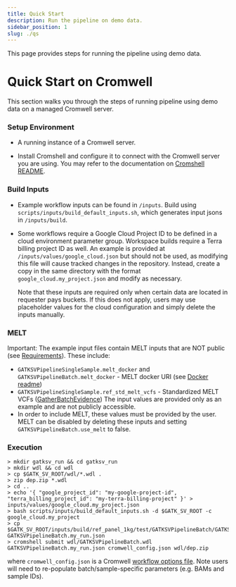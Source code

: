 ```yaml
---
title: Quick Start
description: Run the pipeline on demo data.
sidebar_position: 1
slug: ./qs
---
```


This page provides steps for running the pipeline using demo data.

# Quick Start on Cromwell

This section walks you through the steps of running pipeline using 
demo data on a managed Cromwell server.

### Setup Environment

- A running instance of a Cromwell server.

- Install Cromshell and configure it to connect with the Cromwell server you are using. 
  You may refer to the documentation on [Cromshell README](https://github.com/broadinstitute/cromshell).

### Build Inputs

- Example workflow inputs can be found in `/inputs`. 
  Build using `scripts/inputs/build_default_inputs.sh`, 
  which generates input jsons in `/inputs/build`.

- Some workflows require a Google Cloud Project ID to be defined in 
  a cloud environment parameter group. Workspace builds require a 
  Terra billing project ID as well. An example is provided at 
  `/inputs/values/google_cloud.json` but should not be used, 
  as modifying this file will cause tracked changes in the repository. 
  Instead, create a copy in the same directory with the format 
  `google_cloud.my_project.json` and modify as necessary.

  Note that these inputs are required only when certain data are 
  located in requester pays buckets. If this does not apply, 
  users may use placeholder values for the cloud configuration 
  and simply delete the inputs manually.

### MELT
Important: The example input files contain MELT inputs that are NOT public 
(see [Requirements](https://github.com/broadinstitute/gatk-sv#requirements)). These include:

- `GATKSVPipelineSingleSample.melt_docker` and `GATKSVPipelineBatch.melt_docker` - MELT docker URI 
(see [Docker readme](https://github.com/talkowski-lab/gatk-sv-v1/blob/master/dockerfiles/README.md))
- `GATKSVPipelineSingleSample.ref_std_melt_vcfs` - Standardized MELT VCFs ([GatherBatchEvidence](/docs/modules/gbe))
The input values are provided only as an example and are not publicly accessible. 
- In order to include MELT, these values must be provided by the user. MELT can be 
  disabled by deleting these inputs and setting `GATKSVPipelineBatch.use_melt` to false.

### Execution

```shell
> mkdir gatksv_run && cd gatksv_run
> mkdir wdl && cd wdl
> cp $GATK_SV_ROOT/wdl/*.wdl .
> zip dep.zip *.wdl
> cd ..
> echo '{ "google_project_id": "my-google-project-id", "terra_billing_project_id": "my-terra-billing-project" }' > inputs/values/google_cloud.my_project.json
> bash scripts/inputs/build_default_inputs.sh -d $GATK_SV_ROOT -c google_cloud.my_project
> cp $GATK_SV_ROOT/inputs/build/ref_panel_1kg/test/GATKSVPipelineBatch/GATKSVPipelineBatch.json GATKSVPipelineBatch.my_run.json
> cromshell submit wdl/GATKSVPipelineBatch.wdl GATKSVPipelineBatch.my_run.json cromwell_config.json wdl/dep.zip
```

where `cromwell_config.json` is a Cromwell 
[workflow options file](https://cromwell.readthedocs.io/en/stable/wf_options/Overview/).
Note users will need to re-populate batch/sample-specific parameters (e.g. BAMs and sample IDs).

